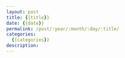 ```yaml
---
layout: post
title: {{title}}
date: {{date}}
permalink: /post/:year/:month/:day/:title/
categories:
  {{categories}}
description:
---
```

